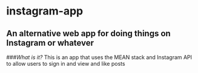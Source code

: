 # instagram-app
## An alternative web app for doing things on Instagram or whatever

###*What is it?*
This is an app that uses the MEAN stack and Instagram API to allow users to sign in and view and like posts
